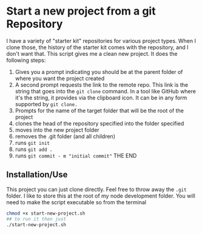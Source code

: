 # Start a new project from a git Repository

I have a variety of "starter kit" repositories for various project types. When I clone those, the history of the starter kit comes with the repository, and I don't want that. This script gives me a clean new project. It does the following steps:

1. Gives you a prompt indicating you should be at the parent folder of where you want the project created
1. A second prompt requests the link to the remote repo. This link is the string that goes into the `git clone` command. In a tool like GitHub where it's the string, it provides via the clipboard icon. It can be in any form supported by `git clone.`
1. Prompts for the name of the target folder that will be the root of the project
1. clones the head of the repository specified into the folder specified
1. moves into the new project folder
1. removes the .git folder (and all children)
1. runs `git init`
1. runs `git add .`
1. runs `git commit - m "initial commit"`
   THE END

## Installation/Use

This project you can just clone directly. Feel free to throw away the `.git` folder. I like to store this at the root of my node development folder. You will need to make the script executable so from the terminal

```bash
chmod +x start-new-project.sh
## to run it then just
./start-new-project.sh
```

